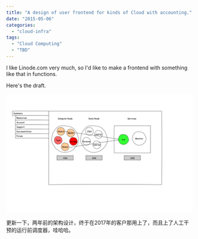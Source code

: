 ```yaml
---
title: "A design of user frontend for kinds of Cloud with accounting."
date: "2015-05-06"
categories: 
  - "cloud-infra"
tags:
  - "Cloud Computing"
  - "TBD"
---
```


I like Linode.com very much, so I'd like to make a frontend with something like that in functions.

Here's the draft.

[![Untitled Page](/blog/images/Untitled-Page-1024x650.png)](http://blog.lofyer.org/a-design-of-user-frontend-for-kinds-of-cloud-with-accounting/untitled-page/)

更新一下，两年前的架构设计，终于在2017年的客户那用上了，而且上了人工干预的运行前调度器，哇哈哈。
